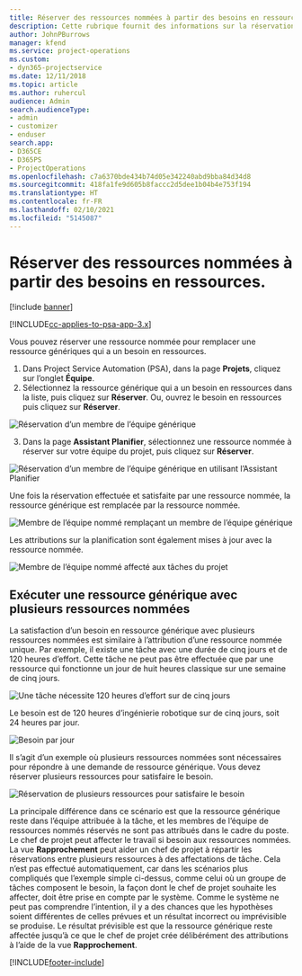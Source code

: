 ```yaml
---
title: Réserver des ressources nommées à partir des besoins en ressources.
description: Cette rubrique fournit des informations sur la réservation des ressources nommées pour un besoin en ressources générique.
author: JohnPBurrows
manager: kfend
ms.service: project-operations
ms.custom:
- dyn365-projectservice
ms.date: 12/11/2018
ms.topic: article
ms.author: ruhercul
audience: Admin
search.audienceType:
- admin
- customizer
- enduser
search.app:
- D365CE
- D365PS
- ProjectOperations
ms.openlocfilehash: c7a6370bde434b74d05e342240abd9bba84d34d8
ms.sourcegitcommit: 418fa1fe9d605b8faccc2d5dee1b04b4e753f194
ms.translationtype: HT
ms.contentlocale: fr-FR
ms.lasthandoff: 02/10/2021
ms.locfileid: "5145087"
---
```

# <a name="book-named-resources-from-resource-requirements"></a>Réserver des ressources nommées à partir des besoins en ressources.

[!include [banner](../includes/psa-now-project-operations.md)]

[!INCLUDE[cc-applies-to-psa-app-3.x](../includes/cc-applies-to-psa-app-3x.md)]

Vous pouvez réserver une ressource nommée pour remplacer une ressource génériques qui a un besoin en ressources.

1. Dans Project Service Automation (PSA), dans la page **Projets**, cliquez sur l’onglet **Équipe**.
2. Sélectionnez la ressource générique qui a un besoin en ressources dans la liste, puis cliquez sur **Réserver**. Ou, ouvrez le besoin en ressources puis cliquez sur **Réserver**.


![Réservation d’un membre de l’équipe générique](media/RM-how-to-14.png)


3. Dans la page **Assistant Planifier**, sélectionnez une ressource nommée à réserver sur votre équipe du projet, puis cliquez sur **Réserver**.

![Réservation d’un membre de l’équipe générique en utilisant l’Assistant Planifier](media/RM-how-to-15.png)

Une fois la réservation effectuée et satisfaite par une ressource nommée, la ressource générique est remplacée par la ressource nommée.

![Membre de l’équipe nommé remplaçant un membre de l’équipe générique](media/RM-how-to-16.png)

Les attributions sur la planification sont également mises à jour avec la ressource nommée.

![Membre de l’équipe nommé affecté aux tâches du projet](media/RM-how-to-17.png)

## <a name="fulfill-a-generic-resource-with-multiple-named-resources"></a>Exécuter une ressource générique avec plusieurs ressources nommées
La satisfaction d’un besoin en ressource générique avec plusieurs ressources nommées est similaire à l’attribution d’une ressource nommée unique. Par exemple, il existe une tâche avec une durée de cinq jours et de 120 heures d’effort. Cette tâche ne peut pas être effectuée que par une ressource qui fonctionne un jour de huit heures classique sur une semaine de cinq jours. 

![Une tâche nécessite 120 heures d’effort sur de cinq jours](media/RM-how-to-21.png)

Le besoin est de 120 heures d’ingénierie robotique sur de cinq jours, soit 24 heures par jour.

![Besoin par jour](media/RM-how-to-22.png)

Il s’agit d’un exemple où plusieurs ressources nommées sont nécessaires pour répondre à une demande de ressource générique. Vous devez réserver plusieurs ressources pour satisfaire le besoin.

![Réservation de plusieurs ressources pour satisfaire le besoin](media/RM-how-to-23.png)

La principale différence dans ce scénario est que la ressource générique reste dans l’équipe attribuée à la tâche, et les membres de l’équipe de ressources nommés réservés ne sont pas attribués dans le cadre du poste. Le chef de projet peut affecter le travail si besoin aux ressources nommées. La vue **Rapprochement** peut aider un chef de projet à répartir les réservations entre plusieurs ressources à des affectations de tâche. Cela n’est pas effectué automatiquement, car dans les scénarios plus compliqués que l’exemple simple ci-dessus, comme celui où un groupe de tâches composent le besoin, la façon dont le chef de projet souhaite les affecter, doit être prise en compte par le système. Comme le système ne peut pas comprendre l’intention, il y a des chances que les hypothèses soient différentes de celles prévues et un résultat incorrect ou imprévisible se produise. Le résultat prévisible est que la ressource générique reste affectée jusqu’à ce que le chef de projet crée délibérément des attributions à l’aide de la vue **Rapprochement**.




[!INCLUDE[footer-include](../includes/footer-banner.md)]